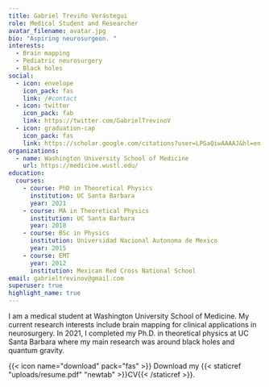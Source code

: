 ```yaml
---
title: Gabriel Treviño Verástegui
role: Medical Student and Researcher
avatar_filename: avatar.jpg
bio: "Aspiring neurosurgeon. "
interests:
  - Brain mapping
  - Pediatric neurosurgery
  - Black holes
social:
  - icon: envelope
    icon_pack: fas
    link: /#contact
  - icon: twitter
    icon_pack: fab
    link: https://twitter.com/GabrielTrevinoV
  - icon: graduation-cap
    icon_pack: fas
    link: https://scholar.google.com/citations?user=LPGaQiwAAAAJ&hl=en
organizations:
  - name: Washington University School of Medicine
    url: https://medicine.wustl.edu/
education:
  courses:
    - course: PhD in Theoretical Physics
      institution: UC Santa Barbara
      year: 2021
    - course: MA in Theoretical Physics
      institution: UC Santa Barbara
      year: 2018
    - course: BSc in Physics
      institution: Universidad Nacional Autonoma de Mexico
      year: 2015
    - course: EMT
      year: 2012
      institution: Mexican Red Cross National School
email: gabrieltrevinov@gmail.com
superuser: true
highlight_name: true
---
```

I am a medical student at Washington University School of Medicine. My current research interests include brain mapping for clinical applications in neurosurgery. In 2021, I completed my Ph.D. in theoretical physics at UC Santa Barbara where my main research was around black holes and quantum gravity. 

{{< icon name="download" pack="fas" >}} Download my {{< staticref "uploads/resume.pdf" "newtab" >}}CV{{< /staticref >}}.
